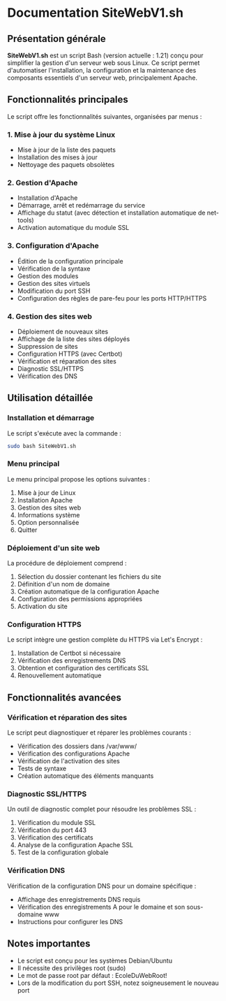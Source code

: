 # Documentation SiteWebV1.sh

## Présentation générale

**SiteWebV1.sh** est un script Bash (version actuelle : 1.21) conçu pour simplifier la gestion d'un serveur web sous Linux. Ce script permet d'automatiser l'installation, la configuration et la maintenance des composants essentiels d'un serveur web, principalement Apache.

## Fonctionnalités principales

Le script offre les fonctionnalités suivantes, organisées par menus :

### 1. Mise à jour du système Linux
- Mise à jour de la liste des paquets
- Installation des mises à jour
- Nettoyage des paquets obsolètes

### 2. Gestion d'Apache
- Installation d'Apache
- Démarrage, arrêt et redémarrage du service
- Affichage du statut (avec détection et installation automatique de net-tools)
- Activation automatique du module SSL

### 3. Configuration d'Apache
- Édition de la configuration principale
- Vérification de la syntaxe
- Gestion des modules
- Gestion des sites virtuels
- Modification du port SSH
- Configuration des règles de pare-feu pour les ports HTTP/HTTPS

### 4. Gestion des sites web
- Déploiement de nouveaux sites
- Affichage de la liste des sites déployés
- Suppression de sites
- Configuration HTTPS (avec Certbot)
- Vérification et réparation des sites
- Diagnostic SSL/HTTPS
- Vérification des DNS

## Utilisation détaillée

### Installation et démarrage

Le script s'exécute avec la commande :
```bash
sudo bash SiteWebV1.sh
```

### Menu principal

Le menu principal propose les options suivantes :
1. Mise à jour de Linux
2. Installation Apache
3. Gestion des sites web
4. Informations système
5. Option personnalisée
0. Quitter

### Déploiement d'un site web

La procédure de déploiement comprend :
1. Sélection du dossier contenant les fichiers du site
2. Définition d'un nom de domaine
3. Création automatique de la configuration Apache
4. Configuration des permissions appropriées
5. Activation du site

### Configuration HTTPS

Le script intègre une gestion complète du HTTPS via Let's Encrypt :
1. Installation de Certbot si nécessaire
2. Vérification des enregistrements DNS
3. Obtention et configuration des certificats SSL
4. Renouvellement automatique

## Fonctionnalités avancées

### Vérification et réparation des sites

Le script peut diagnostiquer et réparer les problèmes courants :
- Vérification des dossiers dans /var/www/
- Vérification des configurations Apache
- Vérification de l'activation des sites
- Tests de syntaxe
- Création automatique des éléments manquants

### Diagnostic SSL/HTTPS

Un outil de diagnostic complet pour résoudre les problèmes SSL :
1. Vérification du module SSL
2. Vérification du port 443
3. Vérification des certificats
4. Analyse de la configuration Apache SSL
5. Test de la configuration globale

### Vérification DNS

Vérification de la configuration DNS pour un domaine spécifique :
- Affichage des enregistrements DNS requis
- Vérification des enregistrements A pour le domaine et son sous-domaine www
- Instructions pour configurer les DNS

## Notes importantes

- Le script est conçu pour les systèmes Debian/Ubuntu
- Il nécessite des privilèges root (sudo)
- Le mot de passe root par défaut : EcoleDuWebRoot!
- Lors de la modification du port SSH, notez soigneusement le nouveau port
